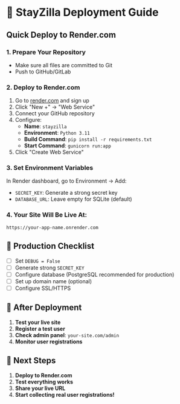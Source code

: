 # 🚀 StayZilla Deployment Guide

## Quick Deploy to Render.com

### 1. **Prepare Your Repository**
- Make sure all files are committed to Git
- Push to GitHub/GitLab

### 2. **Deploy to Render.com**
1. Go to [render.com](https://render.com) and sign up
2. Click "New +" → "Web Service"
3. Connect your GitHub repository
4. Configure:
   - **Name**: `stayzilla`
   - **Environment**: `Python 3.11`
   - **Build Command**: `pip install -r requirements.txt`
   - **Start Command**: `gunicorn run:app`
5. Click "Create Web Service"

### 3. **Set Environment Variables**
In Render dashboard, go to Environment → Add:
- `SECRET_KEY`: Generate a strong secret key
- `DATABASE_URL`: Leave empty for SQLite (default)

### 4. **Your Site Will Be Live At:**
`https://your-app-name.onrender.com`

## 🔧 Production Checklist

- [ ] Set `DEBUG = False`
- [ ] Generate strong `SECRET_KEY`
- [ ] Configure database (PostgreSQL recommended for production)
- [ ] Set up domain name (optional)
- [ ] Configure SSL/HTTPS

## 📱 After Deployment

1. **Test your live site**
2. **Register a test user**
3. **Check admin panel**: `your-site.com/admin`
4. **Monitor user registrations**

## 🎯 Next Steps

1. **Deploy to Render.com**
2. **Test everything works**
3. **Share your live URL**
4. **Start collecting real user registrations!**
